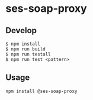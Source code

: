 # ses-soap-proxy

## Develop

    $ npm install
    $ npm run build
    $ npm run testall
    $ npm run test <pattern>

## Usage

```
npm install @ses-soap-proxy
```

